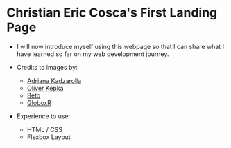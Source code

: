# Christian Eric Cosca's First Landing Page

- I will now introduce myself using this webpage
so that I can share what I have learned so far on 
my web development journey.

- Credits to images by:
  - [Adriana Kadzarolla](https://pixabay.com/users/kadzarollaadriana-6911165/?utm_source=link-attribution&utm_medium=referral&utm_campaign=image&utm_content=2911664)
  - [Oliver Kepka](https://pixabay.com/users/oliverkepka-541492/?utm_source=link-attribution&utm_medium=referral&utm_campaign=image&utm_content=531071)
  - [Beto](https://pixabay.com/users/beto_mdp-17561499/?utm_source=link-attribution&utm_medium=referral&utm_campaign=image&utm_content=7991991)
  - [GloboxR](https://pixabay.com/users/globoxr-20144825/?utm_source=link-attribution&utm_medium=referral&utm_campaign=image&utm_content=5982966)


- Experience to use:
  - HTML / CSS
  - Flexbox Layout

